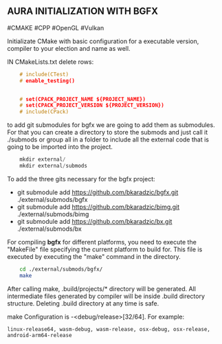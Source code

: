 ## AURA INITIALIZATION WITH BGFX 
#CMAKE #CPP #OpenGL #Vulkan

Initializate CMake with basic configuration for a executable version, compiler to your election and name as well. 

IN CMakeLists.txt delete rows: 

```cpp
	# include(CTest)
	# enable_testing()


	# set(CPACK_PROJECT_NAME ${PROJECT_NAME})
	# set(CPACK_PROJECT_VERSION ${PROJECT_VERSION})
	# include(CPack)
```

to add git submodules for bgfx we are going to add them as submodules. 
For that you can create a directory to store the submods and just call it ./submods or group all in a folder to include all the external code that is going to be imported into the project.


```cpp
	mkdir external/
	mkdir external/submods
```

To add the three gits necessary for the bgfx project: 
*	git submodule add https://github.com/bkaradzic/bgfx.git ./external/submods/bgfx
*	git submodule add https://github.com/bkaradzic/bimg.git ./external/submods/bimg
* 	git submodule add https://github.com/bkaradzic/bx.git ./external/submods/bx


For compiling **bgfx** for different platforms, you need to execute the "MakeFile" file specifying the current platform to build for. 
This file is executed by executing the "make" command in the directory. 

```bash
	cd ./external/submods/bgfx/
	make 
```

After calling make, .build/projects/* directory will be generated. All intermediate files generated by compiler will be inside .build directory structure. Deleting .build directory at any time is safe.

make <configuration>
Configuration is <platform>-<debug/release>[32/64]. For example:

	linux-release64, wasm-debug, wasm-release, osx-debug, osx-release, android-arm64-release

